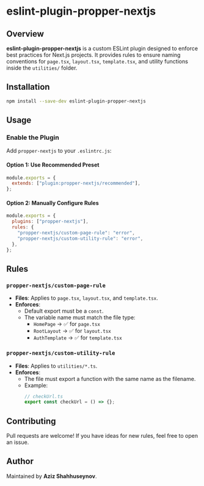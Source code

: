# eslint-plugin-propper-nextjs

## Overview
**eslint-plugin-propper-nextjs** is a custom ESLint plugin designed to enforce best practices for Next.js projects. It provides rules to ensure naming conventions for `page.tsx`, `layout.tsx`, `template.tsx`, and utility functions inside the `utilities/` folder.

## Installation

```sh
npm install --save-dev eslint-plugin-propper-nextjs
```

## Usage

### Enable the Plugin
Add `propper-nextjs` to your `.eslintrc.js`:

#### Option 1: Use Recommended Preset
```javascript
module.exports = {
  extends: ["plugin:propper-nextjs/recommended"],
};
```

#### Option 2: Manually Configure Rules
```javascript
module.exports = {
  plugins: ["propper-nextjs"],
  rules: {
    "propper-nextjs/custom-page-rule": "error",
    "propper-nextjs/custom-utility-rule": "error",
  },
};
```

## Rules

### `propper-nextjs/custom-page-rule`
- **Files**: Applies to `page.tsx`, `layout.tsx`, and `template.tsx`.
- **Enforces**:
  - Default export must be a `const`.
  - The variable name must match the file type:
    - `HomePage` → ✅ for `page.tsx`
    - `RootLayout` → ✅ for `layout.tsx`
    - `AuthTemplate` → ✅ for `template.tsx`

### `propper-nextjs/custom-utility-rule`
- **Files**: Applies to `utilities/*.ts`.
- **Enforces**:
  - The file must export a function with the same name as the filename.
  - Example:
    ```ts
    // checkUrl.ts
    export const checkUrl = () => {};
    ```

## Contributing
Pull requests are welcome! If you have ideas for new rules, feel free to open an issue.

## Author
Maintained by **Aziz Shahhuseynov**.

